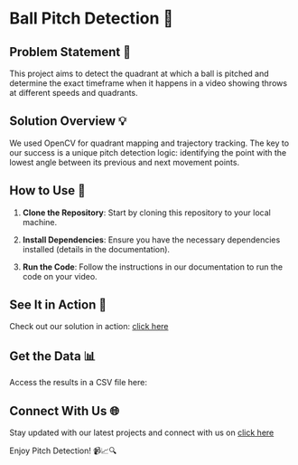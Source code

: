# Ball Pitch Detection 🎾

## Problem Statement 🎯

This project aims to detect the quadrant at which a ball is pitched and determine the exact timeframe when it happens in a video showing throws at different speeds and quadrants.

## Solution Overview 💡

We used OpenCV for quadrant mapping and trajectory tracking. The key to our success is a unique pitch detection logic: identifying the point with the lowest angle between its previous and next movement points.

## How to Use 🚀

1. **Clone the Repository**: Start by cloning this repository to your local machine.

2. **Install Dependencies**: Ensure you have the necessary dependencies installed (details in the documentation).

3. **Run the Code**: Follow the instructions in our documentation to run the code on your video.

## See It in Action 🎥

Check out our solution in action: [click here](https://drive.google.com/file/d/1g79CMvOCCYTAIqnjS4ipebn2pYBwEs4G/view)

## Get the Data 📊

Access the results in a CSV file here: 


## Connect With Us 🌐

Stay updated with our latest projects and connect with us on  [click here](https://www.linkedin.com/in/brindha-sara-525536224)

Enjoy Pitch Detection! 📹📈🔍
